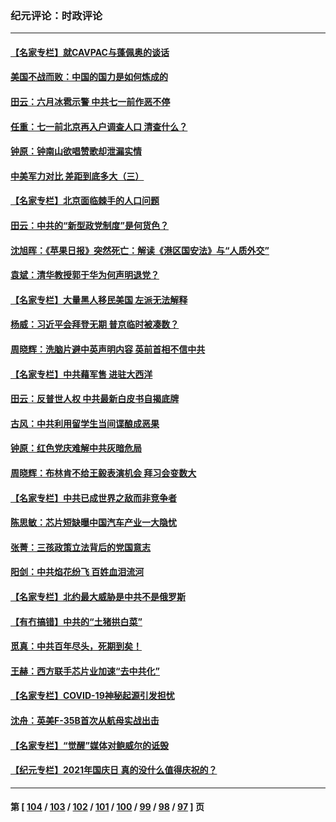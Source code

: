### 纪元评论：时政评论
---
#### [【名家专栏】就CAVPAC与蓬佩奥的谈话](../../pages/nsc1025/n13050942.md) 
#### [美国不战而败：中国的国力是如何炼成的](../../pages/nsc1025/n13050981.md) 
#### [田云：六月冰雹示警 中共七一前作恶不停](../../pages/nsc1025/n13049975.md) 
#### [任重：七一前北京再入户调查人口 清查什么？](../../pages/nsc1025/n13050322.md) 
#### [钟原：钟南山欲唱赞歌却泄漏实情](../../pages/nsc1025/n13050253.md) 
#### [中美军力对比 差距到底多大（三）](../../pages/nsc1025/n13049438.md) 
#### [【名家专栏】北京面临棘手的人口问题](../../pages/nsc1025/n13048664.md) 
#### [田云：中共的“新型政党制度”是何货色？](../../pages/nsc1025/n13049010.md) 
#### [沈旭晖：《苹果日报》突然死亡：解读《港区国安法》与“人质外交”](../../pages/nsc1025/n13049031.md) 
#### [袁斌：清华教授郭于华为何声明退党？](../../pages/nsc1025/n13048869.md) 
#### [【名家专栏】大量黑人移民美国 左派无法解释](../../pages/nsc1025/n13047366.md) 
#### [杨威：习近平会拜登无期 普京临时被凑数？](../../pages/nsc1025/n13048439.md) 
#### [周晓辉：洗脑片避中英声明内容 英前首相不信中共](../../pages/nsc1025/n13048020.md) 
#### [【名家专栏】中共藉军售 进驻大西洋](../../pages/nsc1025/n13047444.md) 
#### [田云：反普世人权 中共最新白皮书自揭底牌](../../pages/nsc1025/n13046140.md) 
#### [古风：中共利用留学生当间谍酿成恶果](../../pages/nsc1025/n13047783.md) 
#### [钟原：红色党庆难解中共灰暗危局](../../pages/nsc1025/n13045927.md) 
#### [周晓辉：布林肯不给王毅表演机会 拜习会变数大](../../pages/nsc1025/n13045575.md) 
#### [【名家专栏】中共已成世界之敌而非竞争者](../../pages/nsc1025/n13044901.md) 
#### [陈思敏：芯片短缺曝中国汽车产业一大隐忧](../../pages/nsc1025/n13045556.md) 
#### [张菁：三孩政策立法背后的党国意志](../../pages/nsc1025/n13045437.md) 
#### [阳剑：中共焰花纷飞 百姓血泪流河](../../pages/nsc1025/n13045486.md) 
#### [【名家专栏】北约最大威胁是中共不是俄罗斯](../../pages/nsc1025/n13044903.md) 
#### [【有冇搞错】中共的“土猪拱白菜”](../../pages/nsc1025/n13044022.md) 
#### [觅真：中共百年尽头，死期到矣！](../../pages/nsc1025/n13044372.md) 
#### [王赫：西方联手芯片业加速“去中共化”](../../pages/nsc1025/n13043148.md) 
#### [【名家专栏】COVID-19神秘起源引发担忧](../../pages/nsc1025/n13042112.md) 
#### [沈舟：英美F-35B首次从航母实战出击](../../pages/nsc1025/n13042852.md) 
#### [【名家专栏】“觉醒”媒体对鲍威尔的诋毁](../../pages/nsc1025/n13042086.md) 
#### [【纪元专栏】2021年国庆日 真的没什么值得庆祝的？](../../pages/nsc1025/n13042406.md) 

---
#### 第 [ [104](./104.md) / [103](./103.md) / [102](./102.md) / [101](./101.md) / [100](./100.md) / [99](./99.md) / [98](./98.md) / [97](./97.md) ] 页
